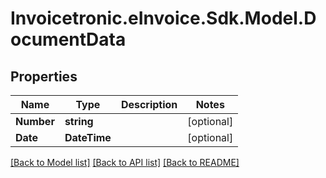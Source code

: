 # Invoicetronic.eInvoice.Sdk.Model.DocumentData

## Properties

Name | Type | Description | Notes
------------ | ------------- | ------------- | -------------
**Number** | **string** |  | [optional] 
**Date** | **DateTime** |  | [optional] 

[[Back to Model list]](../README.md#documentation-for-models) [[Back to API list]](../README.md#documentation-for-api-endpoints) [[Back to README]](../README.md)


